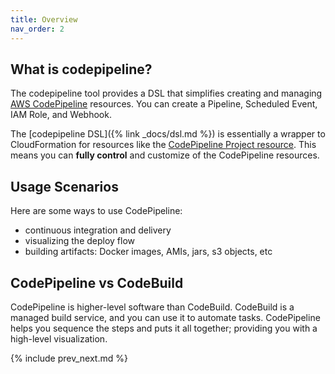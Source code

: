 ```yaml
---
title: Overview
nav_order: 2
---
```


## What is codepipeline?

The codepipeline tool provides a DSL that simplifies creating and managing [AWS CodePipeline](https://aws.amazon.com/codepipeline/) resources. You can create a Pipeline, Scheduled Event, IAM Role, and Webhook.

The [codepipeline DSL]({% link _docs/dsl.md %}) is essentially a wrapper to CloudFormation for resources like the [CodePipeline Project resource](https://docs.aws.amazon.com/AWSCloudFormation/latest/UserGuide/aws-resource-codepipeline-pipeline.html). This means you can **fully control** and customize of the CodePipeline resources.

## Usage Scenarios

Here are some ways to use CodePipeline:

* continuous integration and delivery
* visualizing the deploy flow
* building artifacts: Docker images, AMIs, jars, s3 objects, etc

## CodePipeline vs CodeBuild

CodePipeline is higher-level software than CodeBuild. CodeBuild is a managed build service, and you can use it to automate tasks. CodePipeline helps you sequence the steps and puts it all together; providing you with a high-level visualization.

{% include prev_next.md %}